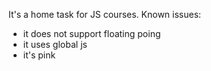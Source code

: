  It's a home task for JS courses.
Known issues:
- it does not support floating poing
- it uses global js
- it's pink
